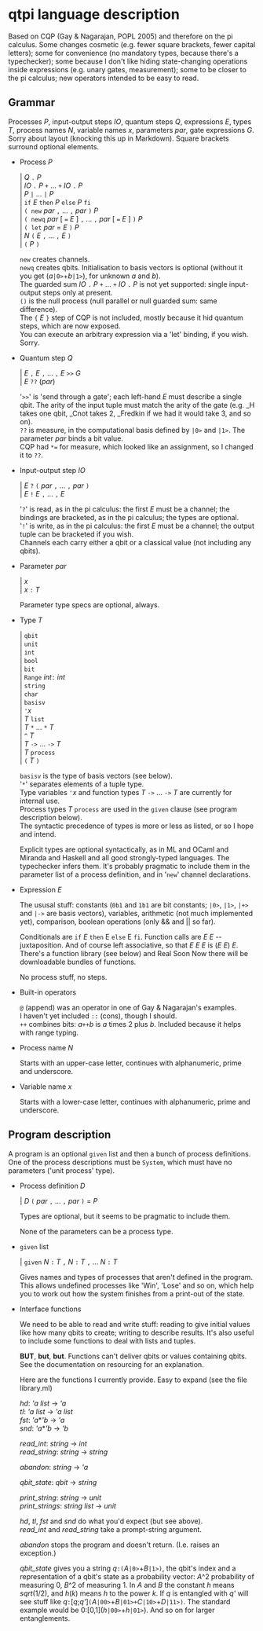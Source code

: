 # qtpi language description

Based on CQP (Gay & Nagarajan, POPL 2005) and therefore on the pi calculus. Some changes cosmetic (e.g. fewer square brackets, fewer capital letters); some for convenience (no mandatory types, because there's a typechecker); some because I don't like hiding state-changing operations inside expressions (e.g. unary gates, measurement); some to be closer to the pi calculus; new operators intended to be easy to read. 

## Grammar 

Processes *P*, input-output steps *IO*, quantum steps *Q*, expressions *E*, types *T*, process names *N*, variable names *x*, parameters *par*, gate expressions *G*. Sorry about layout (knocking this up in Markdown). Square brackets surround optional elements.

* Process *P* 

  | *Q* `.` *P*  
  | *IO* `.` *P* `+` ... `+` *IO* `.` *P*   
  | *P* `|` ... `|` *P*   
  | `if` *E* `then` *P* `else` *P* `fi`  
  | `( new` *par*  `,`  ... `,` *par* `)` *P*   
  | `( newq` *par* [ `=` *E* ] `,`  ... `,` *par* [ `=` *E* ] `)` *P*  
  | `( let` *par* = *E* `)` *P*  
  | *N* `(` *E*  `,`  ... `,` *E*  `)`  
  | `(` *P* `)`  

  `new` creates channels.    
  `newq` creates qbits. Initialisation to basis vectors is optional (without it you get (*a*`|0>`+*b*`|1>`), for unknown *a* and *b*).  
  The guarded sum *IO* `.` *P* `+` ... `+` *IO* `.` *P* is not yet supported: single input-output steps only at present.  
  `()` is the null process (null parallel or null guarded sum: same difference).  
  The `{` *E* `}` step of CQP is not included, mostly because it hid quantum steps, which are now exposed.  
  You can execute an arbitrary expression via a 'let' binding, if you wish.  Sorry.
  
* Quantum step *Q*
  
  | *E* `,` *E* `,` ... `,` *E* `>>` *G*    
  | *E* `??` (*par*)    

  '`>>`' is 'send through a gate'; each left-hand *E* must describe a single qbit. The arity of the input tuple must match the arity of the gate (e.g. _H takes one qbit, _Cnot takes 2, _Fredkin if we had it would take 3, and so on).  
  `??` is measure, in the computational basis defined by `|0>` and `|1>`.  The parameter *par* binds a bit value.  
  CQP had `*=` for measure, which looked like an assignment, so I changed it to `??`.   

* Input-output step *IO*  

  | *E* `?` `(` *par* `,`  ... `,` *par* `)`    
  | *E* `!` *E* `,`  ... `,` *E*   

  '`?`' is read, as in the pi calculus: the first *E* must be a channel; the bindings are bracketed, as in the pi calculus; the types are optional.  
  '`!`' is write, as in the pi calculus: the first *E* must be a channel; the output tuple can be bracketed if you wish.  
  Channels each carry either a qbit or a classical value (not including any qbits).  
  
* Parameter *par*

  | *x*  
  | *x* `:` *T* 
  
  Parameter type specs are optional, always.
  
  
* Type *T* 

  | `qbit`  
  | `unit`  
  | `int`  
  | `bool`  
  | `bit`  
  | `Range` *int*`:` *int*  
  | `string`  
  | `char`  
  | `basisv`  
  | `'`*x*  
  | *T* `list`  
  | *T* `*` ... `*` *T*  
  | `^` *T*  
  | *T* `->` ... `->` *T*  
  | *T* `process`  
  | `(` *T* `)`  

  `basisv` is the type of basis vectors (see below).  
  '`*`' separates elements of a tuple type.   
  Type variables `'`*x* and function types *T* `->` ... `->` *T* are currently for internal use.  
  Process types *T* `process` are used in the `given` clause (see program description below).  
  The syntactic precedence of types is more or less as listed, or so I hope and intend. 

  Explicit types are optional syntactically, as in ML and OCaml and Miranda and Haskell and all good strongly-typed languages. The typechecker infers them. It's probably pragmatic to include them in the parameter list of a process definition, and in '`new`' channel declarations.

* Expression *E*

  The ususal stuff: constants (`0b1` and `1b1` are bit constants; `|0>`, `|1>`, `|+>` and `|->` are basis vectors), variables, arithmetic (not much implemented yet), comparison, boolean operations (only && and || so far).
  
  Conditionals are `if` *E* `then` E `else` E `fi`. 
  Function calls are *E* *E* -- juxtaposition. And of course left associative, so that *E* *E* *E* is (*E* *E*) *E*.  There's a function library (see below) and Real Soon Now there will be downloadable bundles of functions.  
  
  No process stuff, no steps.  
  
* Built-in operators  
    
    `@` (append) was an operator in one of Gay & Nagarajan's examples.  
    I haven't yet included `::` (cons), though I should.  
    `++` combines bits: *a*`++`*b* is *a* times 2 plus *b*. Included because it helps with range typing.

* Process name *N*

  Starts with an upper-case letter, continues with alphanumeric, prime and underscore.
  
* Variable name *x*

  Starts with a lower-case letter, continues with alphanumeric, prime and underscore.

## Program description

A program is an optional `given` list and then a bunch of process definitions. One of the process descriptions must be `System`, which must have no parameters ('unit process' type).

* Process definition *D*

  | *D* `(`  *par*  `,`  ... `,` *par* `)` = *P*
  
  Types are optional, but it seems to be pragmatic to include them.
  
  None of the parameters can be a process type.
  
* `given` list

	| `given` *N* `:` *T* `,` *N* `:` *T* `,` ... *N* `:` *T*  

    Gives names and types of processes that aren't defined in the program. This allows undefined processes like 'Win', 'Lose' and so on, which help you to work out how the system finishes from a print-out of the state.
    
* Interface functions

    We need to be able to read and write stuff: reading to give initial values like how many qbits to create; writing to describe results. It's also useful to include some functions to deal with lists and tuples. 
    
    **BUT**, **but**, **but**. Functions can't deliver qbits or values containing qbits. See the documentation on resourcing for an explanation.
    
    Here are the functions I currently provide. Easy to expand (see the file library.ml) 
    
    *hd*: *'a list* -> *'a*  
	*tl*: *'a list* -> *'a list*  
	*fst*: *'a*\**'b* -> *'a*  
	*snd*: *'a*\**'b* -> *'b*  
	
	*read_int*: *string* -> *int*  
	*read_string*: *string* -> *string*  

	*abandon*: *string* -> *'a*  

	*qbit_state*: *qbit* -> *string*  

	*print_string*: *string* -> *unit*  
	*print_strings*: *string list* -> *unit*  
	
	*hd*, *tl*, *fst* and *snd* do what you'd expect (but see above).  
	*read_int* and *read_string* take a prompt-string argument.  
	
	*abandon* stops the program and doesn't return.  (I.e. raises an exception.)  
	
	*qbit_state* gives you a string *q*`:(`*A*`|0>`+*B*`|1>)`, the qbit's index and a representation of a qbit's state as a probability vector: *A*^2 probability of measuring 0, *B*^2 of measuring 1. In *A* and *B* the constant *h* means *sqrt*(1/2), and *h*(*k*) means *h* to the power *k*. If *q* is entangled with *q'* will see stuff like *q*`:`[*q*;*q'*]`(`*A*`|00>`+*B*`|01>+`*C*`|10>`+*D*`|11>)`. The standard example would be 0:\[0,1\](*h*`|00>`+*h*`|01>`). And so on for larger entanglements.




    
